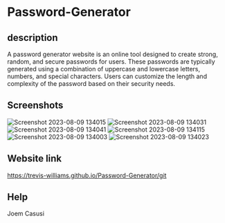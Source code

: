 # Password-Generator

## description 
A password generator website is an online tool designed to create strong, random, and secure passwords for users. These passwords are typically generated using a combination of uppercase and lowercase letters, numbers, and special characters. Users can customize the length and complexity of the password based on their security needs.

## Screenshots
![Screenshot 2023-08-09 134015](https://github.com/Trevis-Williams/Password-Generator/assets/135195221/a1980590-2966-4dbc-ba77-ec3b62f653fe)
![Screenshot 2023-08-09 134031](https://github.com/Trevis-Williams/Password-Generator/assets/135195221/4e48db4d-4beb-497d-9ae5-30c3917533f7)
![Screenshot 2023-08-09 134041](https://github.com/Trevis-Williams/Password-Generator/assets/135195221/459fc42a-787c-4681-84f7-1015393fe3f5)
![Screenshot 2023-08-09 134115](https://github.com/Trevis-Williams/Password-Generator/assets/135195221/eca1fb0a-984e-4c0c-b2a1-3e608df0a6d7)
![Screenshot 2023-08-09 134003](https://github.com/Trevis-Williams/Password-Generator/assets/135195221/f51aaa51-de77-4fa6-90cd-ceb99e782441)
![Screenshot 2023-08-09 134023](https://github.com/Trevis-Williams/Password-Generator/assets/135195221/7e6c5701-00b3-43c5-8032-d3a2642f5331)

## Website link 
https://trevis-williams.github.io/Password-Generator/git 

## Help 
Joem Casusi

